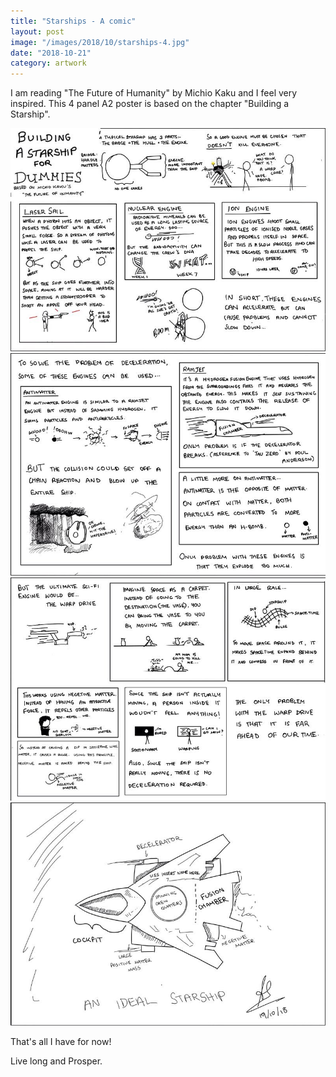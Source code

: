 ```yaml
---
title: "Starships - A comic"
layout: post
image: "/images/2018/10/starships-4.jpg"
date: "2018-10-21"
category: artwork
---
```


I am reading "The Future of Humanity" by Michio Kaku and I feel very inspired. This 4 panel A2 poster is based on the chapter "Building a Starship".

<p align="center">

<img src="/images/2018/10/starships-1.jpg">

<img src="/images/2018/10/starships-2.jpg">

<img src="/images/2018/10/starships-3.jpg">

<img src="/images/2018/10/starships-4.jpg">

</p>

That's all I have for now!

Live long and Prosper.